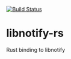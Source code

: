 [![Build Status](https://travis-ci.org/hasufell/rust-libnotify.svg)](https://travis-ci.org/hasufell/rust-libnotify)

# libnotify-rs
Rust binding to libnotify
